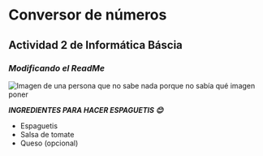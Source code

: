 # Conversor de números
## **Actividad 2 de Informática Báscia**
### _Modificando el ReadMe_
![Imagen de una persona que no sabe nada porque no sabía qué imagen poner](https://img.freepik.com/vector-premium/persona-confundida-rodeada-signos-interrogacion-hombre-no-sabe-que-personaje-intenta-encontrar-solucion_254969-2555.jpg?w=2000)

***INGREDIENTES PARA HACER ESPAGUETIS 😊***
- Espaguetis
- Salsa de tomate
- Queso (opcional)

  
